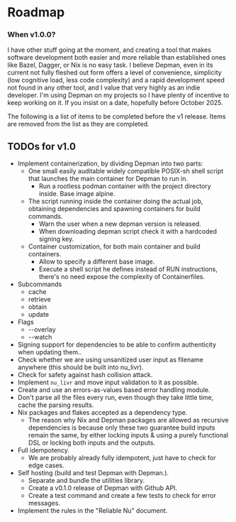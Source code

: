 # Roadmap

### When v1.0.0?
I have other stuff going at the moment, and creating a tool that makes software development both easier and more reliable than established ones like Bazel, Dagger, or Nix is no easy task. I believe Depman, even in its current not fully fleshed out form offers a level of convenience, simplicity (low cognitive load, less code complexity) and a rapid development speed not found in any other tool, and I value that very highly as an indie developer. I'm using Depman on my projects so I have plenty of incentive to keep working on it. If you insist on a date, hopefully before October 2025.

The following is a list of items to be completed before the v1 release. Items are removed from the list as they are completed.

## TODOs for v1.0

- Implement containerization, by dividing Depman into two parts:
	- One small easily auditable widely compatible POSIX-sh shell script that launches the main container for Depman to run in.
		- Run a rootless podman container with the project directory inside. Base image alpine.
	- The script running inside the container doing the actual job, obtaining dependencies and spawning containers for build commands.
		- Warn the user when a new depman version is released.
		- When downloading depman script check it with a hardcoded signing key.
	- Container customization, for both main container and build containers.
		- Allow to specify a different base image.
		- Execute a shell script he defines instead of RUN instructions, there's no need expose the complexity of Containerfiles.
- Subcommands
	- cache
	- retrieve
	- obtain
	- update
- Flags
	- --overlay
	- --watch
-  Signing support for dependencies to be able to confirm authenticity when updating them..
-  Check whether we are using unsanitized user input as filename anywhere (this should be built into nu_livr).
-  Check for safety against hash collision attack.
-  Implement `nu_livr` and move input validation to it as possible.
-  Create and use an errors-as-values based error handling module.
-  Don't parse all the files every run, even though they take little time, cache the parsing results.
-  Nix packages and flakes accepted as a dependency type.
	- The reason why Nix and Depman packages are allowed as recursive dependencies is because only these two guarantee build inputs remain the same, by either locking inputs & using a purely functional DSL or locking both inputs and the outputs.
-  Full idempotency.
	- We are probably already fully idempotent, just have to check for edge cases.
-  Self hosting (build and test Depman with Depman.).
	- Separate and bundle the utilities library.
	- Create a v0.1.0 release of Depman with Github API.
	- Create a test command and create a few tests to check for error messages.
-  Implement the rules in the "Reliable Nu" document.